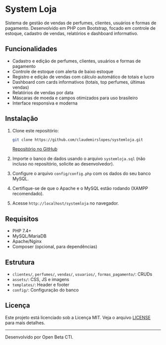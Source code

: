 # System Loja

Sistema de gestão de vendas de perfumes, clientes, usuários e formas de pagamento. Desenvolvido em PHP com Bootstrap, focado em controle de estoque, cadastro de vendas, relatórios e dashboard informativo.

## Funcionalidades

- Cadastro e edição de perfumes, clientes, usuários e formas de pagamento
- Controle de estoque com alerta de baixo estoque
- Registro e edição de vendas com cálculo automático de totais e lucro
- Dashboard com cards informativos (totais, top perfumes, últimas vendas)
- Relatórios de vendas por data
- Máscaras de moeda e campos otimizados para uso brasileiro
- Interface responsiva e moderna

## Instalação

1. Clone este repositório:

   ```sh
   git clone https://github.com/claudemirslopes/systemloja.git
   ```

   [Repositório no GitHub](https://github.com/claudemirslopes/systemloja.git)
2. Importe o banco de dados usando o arquivo `systemloja.sql` (não incluso no repositório, solicite ao desenvolvedor).
3. Configure o arquivo `config/config.php` com os dados do seu banco MySQL.
4. Certifique-se de que o Apache e o MySQL estão rodando (XAMPP recomendado).
5. Acesse `http://localhost/systemloja` no navegador.

## Requisitos

- PHP 7.4+
- MySQL/MariaDB
- Apache/Nginx
- Composer (opcional, para dependências)

## Estrutura

- `clientes/`, `perfumes/`, `vendas/`, `usuarios/`, `formas_pagamento/`: CRUDs
- `assets/`: CSS, JS e imagens
- `templates/`: Header e footer
- `config/`: Configuração do banco

## Licença

Este projeto está licenciado sob a Licença MIT. Veja o arquivo [LICENSE](LICENSE) para mais detalhes.

---
Desenvolvido por Open Beta CTI.
